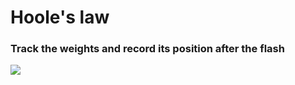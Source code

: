 # Hoole's law
### Track the weights and record its position after the flash
<img src="https://github.com/thtang/Computation-in-Data-Science/blob/master/Hookes_law/demo.gif">
